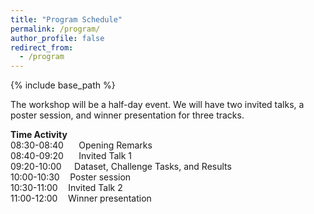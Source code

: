 ```yaml
---
title: "Program Schedule"
permalink: /program/
author_profile: false
redirect_from:
  - /program
---
```


{% include base_path %}

The workshop will be a half-day event. We will have two invited talks, a poster session, and winner presentation for three tracks. 

**Time Activity**<br>
08:30-08:40 $\quad$ Opening Remarks<br> 
08:40-09:20 $\quad$ Invited Talk 1<br>
09:20-10:00 $\quad$Dataset, Challenge Tasks, and Results<br>
10:00-10:30$\quad$Poster session<br>
10:30-11:00$\quad$Invited Talk 2<br>
11:00-12:00$\quad$Winner presentation<br>
